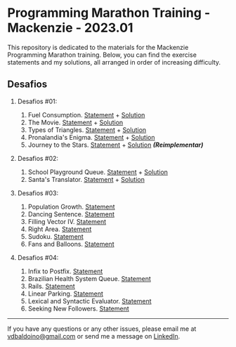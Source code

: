 # Programming Marathon Training - Mackenzie - 2023.01

This repository is dedicated to the materials for the Mackenzie Programming Marathon training. Below, you can find the exercise statements and my solutions, all arranged in order of increasing difficulty.

## Desafios

1. Desafios #01:
   1. Fuel Consumption. [Statement](desafios/01_1017_Gasto_de_Combustivel.pdf) + [Solution](solucoes/01_1017_gasto_de_combustivel.py)
   2. The Movie. [Statement](desafios/01_1963_O_Filme.pdf) + [Solution](solucoes/01_1963_o_filme.py)
   3. Types of Triangles. [Statement](desafios/01_1045_Tipos_de_Triangulos.pdf) + [Solution](solucoes/01_1045_tipos_de_triangulo.py)
   4. Pronalandia's Enigma. [Statement](desafios/01_1984_O_Enigma_do_Pronalandia.pdf) + [Solution](solucoes/01_1984_o_enigima_do_pronalandia.py)
   5. Journey to the Stars. [Statement](desafios/01_1973_Jornada_nas_Estrelas.pdf) + [Solution](solucoes/01_1973_jornada_nas_estrelas.py) ***(Reimplementar)***

2. Desafios #02:
   1. School Playground Queue. [Statement](desafios/02_1548_Fila_do_Recreio.pdf) + [Solution](solucoes/02_1548_fila_do_recreio.py)
   2. Santa's Translator. [Statement](desafios/02_1763_Tradutor_do_Papai_Noel.pdf) + [Solution](solucoes/02_1763_tradutor_do_papai_noel.py)

3. Desafios #03:
   1. Population Growth. [Statement](desafios/03_1160_Crescimento_Populacional.pdf) 
   2. Dancing Sentence. [Statement](desafios/03_1234_Sentenca_Dancante.pdf)
   3. Filling Vector IV. [Statement](desafios/03_1179_Preenchimento_de_Vetor_IV.pdf)
   4. Right Area. [Statement](desafios/03_1190_Area_Direita.pdf)
   5. Sudoku. [Statement](desafios/03_1383_Sudoku.pdf)
   6. Fans and Balloons. [Statement](desafios/03_1870_Ventiladores_e_Baloes.pdf)

4. Desafios #04:
   1. Infix to Postfix. [Statement](desafios/04_1077_Infixa_para_Posfixa.pdf)
   2. Brazilian Health System Queue. [Statement](desafios/04_2506_Fila_do_SUS.pdf)
   3. Rails. [Statement](desafios/04_1062_Trilhos.pdf)
   4. Linear Parking. [Statement](desafios/04_1523_Estacionamento_Linear.pdf)
   5. Lexical and Syntactic Evaluator. [Statement](desafios/04_1083_LEXSIM_Avaliador_Lexico_e_Sintatico.pdf)
   6. Seeking New Followers. [Statement](desafios/04_3139_Buscando_Novos_Seguidores.pdf)

***

If you have any questions or any other issues, please email me at [vdbaldoino@gmail.com](mailto:vdbaldoino@gmail.com?subject=Hi!%20I%20saw%20your%20GitHub!) or send me a message on [LinkedIn](https://www.linkedin.com/in/vitorbaldoino/).
